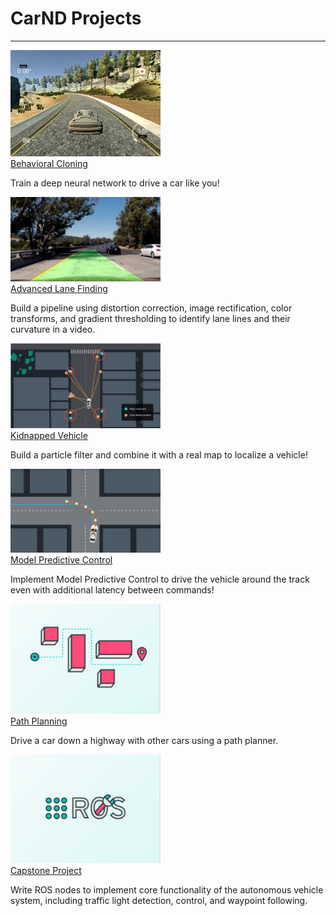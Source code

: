 # CarND Projects

---

<div class=grid-container>
<a href='https://github.com/raymondngiam/CarND-Behavioral-Cloning-Project'>
<img src='img/BehavioralCloning.png' width='240'/>
</a>
<div class=grid-column>
<a href='https://github.com/raymondngiam/CarND-Behavioral-Cloning-Project'>Behavioral Cloning</a>
<p>Train a deep neural network to drive a car like you!</p>
</div>
</div>
<div class=grid-container>
<a href='https://github.com/raymondngiam/CarND-Advanced-Lane-Finding-Project'>
<img src='img/AdvancedLaneFinding.jpg' width='240'/>
</a>
<div class=grid-column>
<a href='https://github.com/raymondngiam/CarND-Advanced-Lane-Finding-Project'>Advanced Lane Finding</a>
<p>Build a pipeline using distortion correction, image rectification, color transforms, and gradient thresholding to identify lane lines and their curvature in a video.</p>
</div>
</div>
<div class=grid-container>
<a href='https://github.com/raymondngiam/CarND-Kidnapped-Vehicle-Project'>
<img src='img/KidnappedVehicle.png' width='240'/>
</a>
<div class=grid-column>
<a href='https://github.com/raymondngiam/CarND-Kidnapped-Vehicle-Project'>Kidnapped Vehicle</a>
<p>Build a particle filter and combine it with a real map to localize a vehicle! </p>
</div>
</div>
<div class=grid-container>
<a href='https://github.com/raymondngiam/CarND-Model-Predictive-Control-Project'>
<img src='img/ModelPredictiveControl.png' width='240'/>
</a>
<div class=grid-column>
<a href='https://github.com/raymondngiam/CarND-Model-Predictive-Control-Project'>Model Predictive Control</a>
<p>Implement Model Predictive Control to drive the vehicle around the track even with additional latency between commands!</p>
</div>
</div>
<div class=grid-container>
<a href='https://github.com/raymondngiam/CarND-Path-Planning-Project'>
<img src='img/PathPlanning.PNG' width='240'/>
</a>
<div class=grid-column>
<a href='https://github.com/raymondngiam/CarND-Path-Planning-Project'>Path Planning</a>
<p>Drive a car down a highway with other cars using a path planner.</p>
</div>
</div>
<div class=grid-container>
<img src='img/CapstoneProject.png' width='240'/>
<div class=grid-column>
<a href='https://github.com/raymondngiam/CarND-Capstone-Project'>Capstone Project</a>
<p>Write ROS nodes to implement core functionality of the autonomous vehicle system, including traffic light detection, control, and waypoint following.</p>
</div>
</div>
